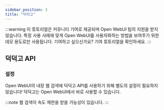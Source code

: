 ```yaml
---
sidebar_position: 3
title: "덕덕고"
---
```


:::warning
이 튜토리얼은 커뮤니티 기여로 제공되며 Open WebUI 팀의 지원을 받지 않습니다. 특정 사용 사례에 맞게 Open WebUI를 사용자화하는 방법을 보여주기 위한 데모 용도로만 사용됩니다. 기여하고 싶으신가요? 기여 튜토리얼을 확인하세요.
:::

## 덕덕고 API

### 설정

Open WebUI의 내장 웹 검색에 덕덕고 API를 사용하기 위해 별도의 설정이 필요하지 않습니다! 덕덕고는 Open WebUI에서 바로 사용할 수 있습니다.

:::note
웹 검색이 속도 제한을 받을 가능성이 있습니다.
:::
